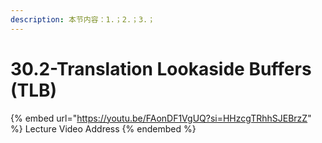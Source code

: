 ```yaml
---
description: 本节内容：1.；2.；3.；
---
```


# 30.2-Translation Lookaside Buffers (TLB)

{% embed url="https://youtu.be/FAonDF1VgUQ?si=HHzcgTRhhSJEBrzZ" %}
Lecture Video Address
{% endembed %}
